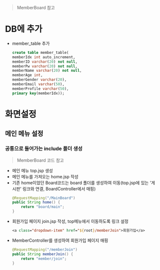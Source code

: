 > MemberBoard 참고
# DB에 추가
- member_table 추가
    ```sql
    create table member_table(
    memberIdx int auto_increment,
    memberID varchar(20) not null,
    memberPw varchar(20) not null,
    memberName varchar(20) not null,
    memberAge int,
    memberGender varchar(20),
    memberEmail varchar(50),
    memberProfile varchar(50),
    primary key(memberIdx));
    ```

# 화면설정
## 메인 메뉴 설정
### 공통으로 들어가는 include 폴더 생성
> MemberBoard 코드 참고
- 메인 메뉴 top.jsp 생성
- 메인 메뉴를 가져오는 home.jsp 작성
- 기존 home이었던 Board코드는 board 폴더를 생성하여 이동(top.jsp에 있는 '게시판' 링크와 연결, BoardController에서 매핑)
    ```java
	@RequestMapping("/MainBoard")
	public String home() {
		return "board/main"; 
	}
    ```
- 회원가입 페이지 join.jsp 작성, top메뉴에서 이동하도록 링크 설정
    ```jsp
    <a class="dropdown-item" href="${root}/memberJoin">회원가입</a>
    ```
- MemberController를 생성하여 회원가입 페이지 매핑
    ```java
	@RequestMapping("/memberJoin")
	public String memberJoin() {
		return "member/join";
	}
    ```